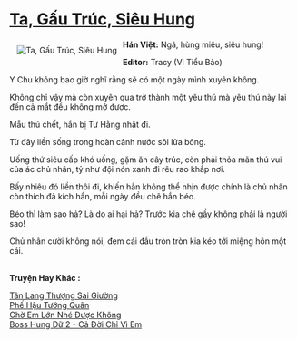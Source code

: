 <a href="https://utruyen.com/ta-gau-truc-sieu-hung/18971/" title="Ta, Gấu Trúc, Siêu Hung"><h1>Ta, Gấu Trúc, Siêu Hung</h1></a><div style="display:table"><img align="right" style="float: left; padding: 10px;" src="https://utruyen.com/images/story/200x260/ta-gau-truc-sieu-hung.jpg" alt="Ta, Gấu Trúc, Siêu Hung"><b>Hán Việt:</b> Ngã, hùng miêu, siêu hung!<p></p><b>Editor:</b> Tracy (Vi Tiểu Bảo) <p></p>Y Chu không bao giờ nghĩ rằng sẽ có một ngày mình xuyên không.<p></p>Không chỉ vậy mà còn xuyên qua trở thành một yêu thú mà yêu thú này lại đến cả mắt đều không mở được. <p></p>Mẫu thú chết, hắn bị Tư Hằng nhặt đi. <p></p>Từ đây liền sống trong hoàn cảnh nước sôi lửa bỏng. <p></p>Uống thứ siêu cấp khó uống, gặm ăn cây trúc, còn phải thỏa mãn thú vui của ác chủ nhân, tỷ như đội nón xanh đi rêu rao khắp nơi. <p></p>Bấy nhiêu đó liền thôi đi, khiến hắn không thể nhịn được chính là chủ nhân còn thích đả kích hắn, mỗi ngày đều chê hắn béo. <p></p>Béo thì làm sao hả? Là do ai hại hả? Trước kia chê gầy không phải là người sao!<p></p>Chủ nhân cười không nói, đem cái đầu tròn tròn kia kéo tới miệng hôn một cái.</div><p><br><b>Truyện Hay Khác :</b></p><a href="https://utruyen.com/tan-lang-thuong-sai-giuong/21300/" alt="Tân Lang Thượng Sai Giường">Tân Lang Thượng Sai Giường</a><br/><a href="https://truyenhot2020.wordpress.com/2019/12/11/phe-hau-tuong-quan/" alt="Phế Hậu Tướng Quân">Phế Hậu Tướng Quân</a><br/><a href="https://github.com/quanluxury/truyenhot/tree/master/truyenhay/3961/" alt="Chờ Em Lớn Nhé Được Không">Chờ Em Lớn Nhé Được Không</a><br/><a href="https://github.com/quanluxury/truyenhot/tree/master/truyenhay/16858/" alt="Boss Hung Dữ 2 - Cả Đời Chỉ Vì Em">Boss Hung Dữ 2 - Cả Đời Chỉ Vì Em</a><br/>